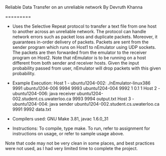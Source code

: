 Reliable Data Transfer on an unreliable network
By Devruth Khanna

=========



* Uses the Selective Repeat protocol to transfer a text file from one host to another across an unreliable network. 
The protocol can handle network errors such as packet loss and duplicate packets. Moreover, it guarantees in-order delivery of packets. Packets are sent from the sender program which runs on Host1 to nEmulator using UDP sockets. The packets are then forwarded from the emulator to the receiver program on Host2. Note that nEmulator is to be running on a host different from both sender and receiver hosts. Given the input probability passed from user, nEmulator will drop packets with this given probability. 

* Example Execution:
Host 1 - ubuntu1204-002: ./nEmulator-linux386 9991 ubuntu1204-006 9994 9993 ubuntu1204-004 9992 1 0.1 1
Host 2 - ubuntu1204-006: java receiver ubuntu1204-002.student.cs.uwaterloo.ca 9993 9994 output.txt
Host 3 - ubuntu1204-004: java sender ubuntu1204-002.student.cs.uwaterloo.ca 9991 9992 data.txt

* Compilers used:
GNU Make 3.81, javac 1.6.0_31

* Instructions:
To compile, type make.
To run, refer to assignment for instructions on usage, or refer to sample usage above.

Note that code may not be very clean in some places, and best practices were not used, as I had very limited time to complete the project.
